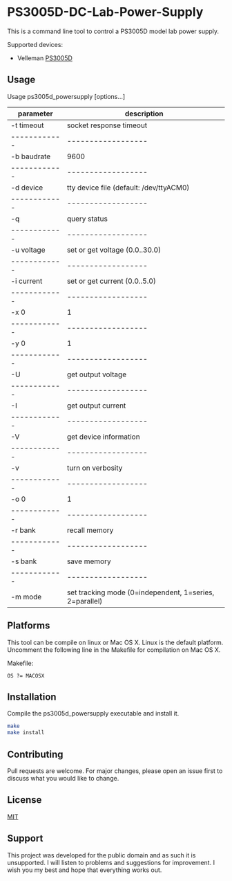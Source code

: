 # PS3005D-DC-Lab-Power-Supply
This is a command line tool to control a PS3005D model lab power supply.

Supported devices:

* Velleman [PS3005D](https://www.velleman.eu/products/view?id=409798) 

## Usage

Usage ps3005d_powersupply [options...]

| parameter | description
| ------------ | ------------------|
| -t timeout      | socket response timeout
| ------------ | ------------------|
| -b baudrate     | 9600|19200 (default=19200)
| ------------ | ------------------|
| -d device       | tty device file (default: /dev/ttyACM0)
 | ------------ | ------------------|
 | -q              | query status
| ------------ | ------------------|
| -u voltage      | set or get voltage (0.0..30.0)
| ------------ | ------------------|
| -i current      | set or get current (0.0..5.0)
| ------------ | ------------------|
| -x 0|1          | turn on/off overvoltage protection
| ------------ | ------------------|
| -y 0|1          | turn on/off overcurrent protection
| ------------ | ------------------|
| -U              | get output voltage
| ------------ | ------------------|
| -I              | get output current
| ------------ | ------------------|
| -V              | get device information
| ------------ | ------------------|
| -v              | turn on verbosity
| ------------ | ------------------|
| -o 0|1          | turn on/off output
| ------------ | ------------------|
| -r bank         | recall memory
| ------------ | ------------------|
| -s bank         | save memory
| ------------ | ------------------|
| -m mode        | set tracking mode (0=independent, 1=series, 2=parallel)

## Platforms
This tool can be compile on linux or Mac OS X.
Linux is the default platform. Uncomment the following line in the Makefile for compilation on Mac OS X.

Makefile:
```
OS ?= MACOSX
```

## Installation
Compile the ps3005d_powersupply executable and install it.

```bash
make
make install
```

## Contributing
Pull requests are welcome. For major changes, please open an issue first to discuss what you would like to change.

## License
[MIT](https://choosealicense.com/licenses/mit/)
    
## Support
This project was developed for the public domain and as such it is unsupported. I will listen to problems and suggestions for improvement. I wish you my best and hope that everything works out.
